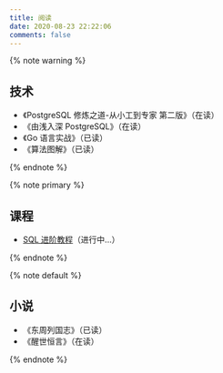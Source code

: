 ```yaml
---
title: 阅读
date: 2020-08-23 22:22:06
comments: false
---
```


<div class="custom-black"></div>

{% note warning %}

## 技术

* 《PostgreSQL 修炼之道-从小工到专家 第二版》（在读）
* 《由浅入深 PostgreSQL》（在读）
* 《Go 语言实战》（已读）
* 《算法图解》（已读）

{% endnote %}

{% note primary %}

## 课程

* [SQL 进阶教程]()（进行中...）

{% endnote %}

{% note default %}

## 小说

<!-- * [《资治通鉴》](http://www.guoxue.com/shibu/zztj/zztjml.htm) -->

* 《东周列国志》（已读）
* 《醒世恒言》（在读）

{% endnote %}

[SQL 进阶教程]: https://jinnsjj.github.io/uncategorized/hexo-next-note/

<!--
default
primary
success
info
warning
danger

https://jinnsjj.github.io/uncategorized/hexo-next-note/
-->
